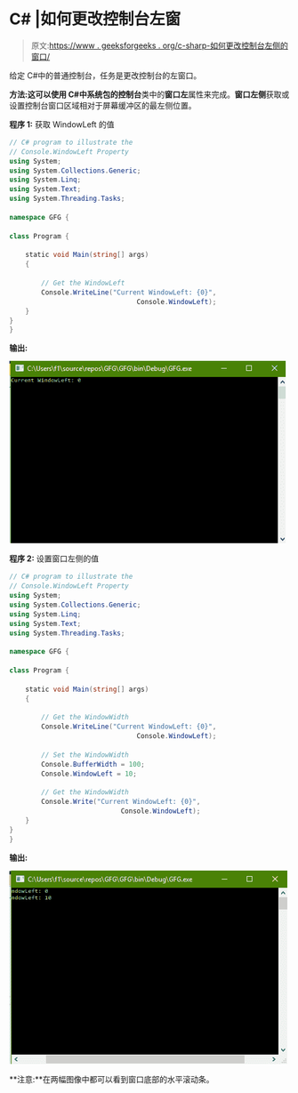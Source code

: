 # C# |如何更改控制台左窗

> 原文:[https://www . geeksforgeeks . org/c-sharp-如何更改控制台左侧的窗口/](https://www.geeksforgeeks.org/c-sharp-how-to-change-the-windowleft-of-the-console/)

给定 C#中的普通控制台，任务是更改控制台的左窗口。

**方法:**这可以使用 C#中系统包的**控制台**类中的**窗口左**属性来完成。**窗口左侧**获取或设置控制台窗口区域相对于屏幕缓冲区的最左侧位置。

**程序 1:** 获取 WindowLeft 的值

```cs
// C# program to illustrate the
// Console.WindowLeft Property
using System;
using System.Collections.Generic;
using System.Linq;
using System.Text;
using System.Threading.Tasks;

namespace GFG {

class Program {

    static void Main(string[] args)
    {

        // Get the WindowLeft
        Console.WriteLine("Current WindowLeft: {0}",
                                Console.WindowLeft);
    }
}
}
```

**输出:**

![](img/f569ca31efd96b56c7e689ad31a3fc3f.png)

**程序 2:** 设置窗口左侧的值

```cs
// C# program to illustrate the
// Console.WindowLeft Property
using System;
using System.Collections.Generic;
using System.Linq;
using System.Text;
using System.Threading.Tasks;

namespace GFG {

class Program {

    static void Main(string[] args)
    {

        // Get the WindowWidth
        Console.WriteLine("Current WindowLeft: {0}",
                                Console.WindowLeft);

        // Set the WindowWidth
        Console.BufferWidth = 100;
        Console.WindowLeft = 10;

        // Get the WindowWidth
        Console.Write("Current WindowLeft: {0}",
                            Console.WindowLeft);
    }
}
}
```

**输出:**

![](img/98eb1e9fe4658ab9088945b2f2d47979.png)

**注意:**在两幅图像中都可以看到窗口底部的水平滚动条。